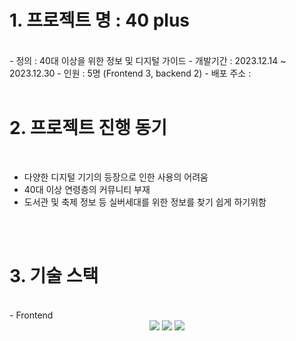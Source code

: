 # 1. 프로젝트 명 : 40 plus 
<br>
 - 정의 : 40대 이상을 위한 정보 및 디지털 가이드
 - 개발기간 : 2023.12.14 ~ 2023.12.30
 - 인원 : 5명 (Frontend 3, backend 2)
 - 배포 주소 : 

<br>
<br>

# 2. 프로젝트 진행 동기
<br>

<ul>
  <li>다양한 디지털 기기의 등장으로 인한 사용의 어려움</li>
  <li>40대 이상 연령층의 커뮤니티 부재</li>
  <li>도서관 및 축제 정보 등 실버세대를 위한 정보를 찾기 쉽게 하기위함</li>
</ul>

<br>
<br>

# 3. 기술 스택
<br>
- Frontend
<div align=center>
 <img src="https://img.shields.io/badge/html5-E34F26?style=for-the-badge&logo=html5&logoColor=white">
 <img src="https://img.shields.io/badge/javascript-F7DF1E?style=for-the-badge&logo=javascript&logoColor=black">
 <img src="https://img.shields.io/badge/css-1572B6?style=for-the-badge&logo=css3&logoColor=white">
</div>
